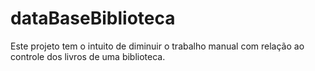 # dataBaseBiblioteca

Este projeto tem o intuito de diminuir o trabalho manual com relação ao 
controle dos livros de uma biblioteca.
